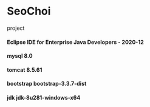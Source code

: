# SeoChoi
project


#### Eclipse IDE for Enterprise Java Developers - 2020-12
#### mysql 8.0
#### tomcat 8.5.61
#### bootstrap bootstrap-3.3.7-dist
#### jdk jdk-8u281-windows-x64
